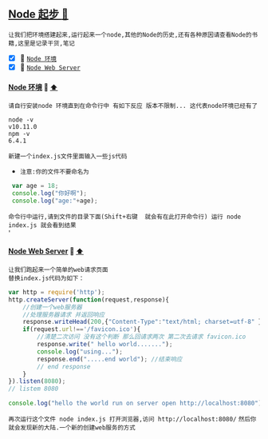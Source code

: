 <a id="top" href="#top">Node 起步  :maple_leaf:</a> 
----
`让我们把环境搭建起来,运行起来一个node,其他的Node的历史,还有各种原因请查看Node的书籍,这里是记录干货,笔记`
- [x] :maple_leaf: <a href="#InstallNode">`Node 环境`</a>
- [x] :maple_leaf: <a href="#NodeServer">`Node Web Server`</a>

####  <a id="InstallNode" href="#InstallNode">Node 环境</a>  :star2: <a href="#top"> :arrow_up: </a>
`请自行安装node 环境直到在命令行中 有如下反应 版本不限制... 这代表node环境已经有了`
```shell
node -v
v10.11.0
npm -v
6.4.1
```
`新建一个index.js文件里面输入一些js代码`
* `注意:你的文件不要命名为 `
```javascript
 var age = 18;
 console.log("你好啊");
 console.log("age:"+age);
```
`命令行中运行,请到文件的目录下面(Shift+右键  就会有在此打开命令行) 运行 node index.js 就会看到结果 `<br/>'

####  <a id="NodeServer" href="#NodeServer">Node Web Server</a>  :star2: <a href="#top"> :arrow_up: </a>
`让我们跑起来一个简单的web请求页面`<Br/>
`替换index.js代码为如下：`
```javascript
var http = require('http');
http.createServer(function(request,response){
    //创建一个web服务器
    //处理服务器请求 并返回响应
    response.writeHead(200,{"Content-Type":"text/html; charset=utf-8" })
    if(request.url!=='/favicon.ico'){
        //清楚二次访问 没有这个判断 那么回请求两次 第二次去请求 favicon.ico
        response.write(" hello world.......");
        console.log("using...");
        response.end(".....end world"); //结束响应
        // end response 
    }
}).listen(8080);
// listem 8080

console.log("hello the world run on server open http://localhost:8080");
```
`再次运行这个文件 node index.js 打开浏览器,访问 http://localhost:8080/` `然后你就会发现新的大陆.一个新的创建web服务的方式`
